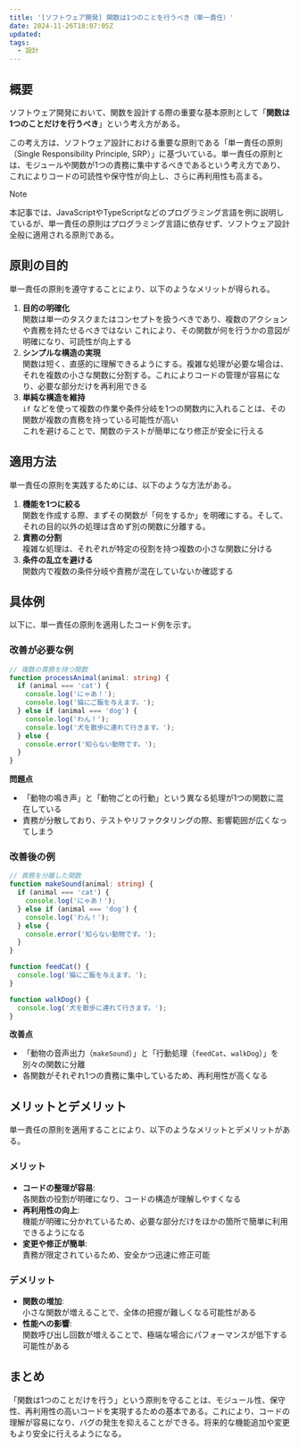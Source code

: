 ```yaml
---
title: '[ソフトウェア開発] 関数は1つのことを行うべき（単一責任）'
date: 2024-11-26T18:07:05Z
updated:
tags:
  - 設計
---
```


## 概要

ソフトウェア開発において、関数を設計する際の重要な基本原則として「**関数は1つのことだけを行うべき**」という考え方がある。

この考え方は、ソフトウェア設計における重要な原則である「単一責任の原則（Single Responsibility Principle, SRP）」に基づいている。単一責任の原則とは、モジュールや関数が1つの責務に集中するべきであるという考え方であり、これによりコードの可読性や保守性が向上し、さらに再利用性も高まる。

> [!NOTE]
> 本記事では、JavaScriptやTypeScriptなどのプログラミング言語を例に説明しているが、単一責任の原則はプログラミング言語に依存せず、ソフトウェア設計全般に適用される原則である。

## 原則の目的

単一責任の原則を遵守することにより、以下のようなメリットが得られる。

1.  **目的の明確化**  
    関数は単一のタスクまたはコンセプトを扱うべきであり、複数のアクションや責務を持たせるべきではない
    これにより、その関数が何を行うかの意図が明確になり、可読性が向上する
2.  **シンプルな構造の実現**  
    関数は短く、直感的に理解できるようにする。複雑な処理が必要な場合は、それを複数の小さな関数に分割する。これによりコードの管理が容易になり、必要な部分だけを再利用できる
3.  **単純な構造を維持**  
    `if` などを使って複数の作業や条件分岐を1つの関数内に入れることは、その関数が複数の責務を持っている可能性が高い  
    これを避けることで、関数のテストが簡単になり修正が安全に行える

## 適用方法

単一責任の原則を実践するためには、以下のような方法がある。

1. **機能を1つに絞る**  
   関数を作成する際、まずその関数が「何をするか」を明確にする。そして、それの目的以外の処理は含めず別の関数に分離する。
2. **責務の分割**  
   複雑な処理は、それぞれが特定の役割を持つ複数の小さな関数に分ける
3. **条件の乱立を避ける**  
   関数内で複数の条件分岐や責務が混在していないか確認する

## 具体例

以下に、単一責任の原則を適用したコード例を示す。

### 改善が必要な例

```ts
// 複数の責務を持つ関数
function processAnimal(animal: string) {
  if (animal === 'cat') {
    console.log('にゃあ！');
    console.log('猫にご飯を与えます。');
  } else if (animal === 'dog') {
    console.log('わん！');
    console.log('犬を散歩に連れて行きます。');
  } else {
    console.error('知らない動物です。');
  }
}
```

**問題点**

- 「動物の鳴き声」と「動物ごとの行動」という異なる処理が1つの関数に混在している
- 責務が分散しており、テストやリファクタリングの際、影響範囲が広くなってしまう

### 改善後の例

```ts
// 責務を分離した関数
function makeSound(animal: string) {
  if (animal === 'cat') {
    console.log('にゃあ！');
  } else if (animal === 'dog') {
    console.log('わん！');
  } else {
    console.error('知らない動物です。');
  }
}

function feedCat() {
  console.log('猫にご飯を与えます。');
}

function walkDog() {
  console.log('犬を散歩に連れて行きます。');
}
```

**改善点**

- 「動物の音声出力（`makeSound`）」と「行動処理（`feedCat`、`walkDog`）」を別々の関数に分離
- 各関数がそれぞれ1つの責務に集中しているため、再利用性が高くなる

## メリットとデメリット

単一責任の原則を適用することにより、以下のようなメリットとデメリットがある。

### メリット

- **コードの整理が容易**:  
  各関数の役割が明確になり、コードの構造が理解しやすくなる
- **再利用性の向上**:  
  機能が明確に分かれているため、必要な部分だけをほかの箇所で簡単に利用できるようになる
- **変更や修正が簡単**:  
  責務が限定されているため、安全かつ迅速に修正可能

### デメリット

- **関数の増加**:  
  小さな関数が増えることで、全体の把握が難しくなる可能性がある
- **性能への影響**:  
  関数呼び出し回数が増えることで、極端な場合にパフォーマンスが低下する可能性がある

## まとめ

「関数は1つのことだけを行う」という原則を守ることは、モジュール性、保守性、再利用性の高いコードを実現するための基本である。これにより、コードの理解が容易になり、バグの発生を抑えることができる。将来的な機能追加や変更もより安全に行えるようになる。
